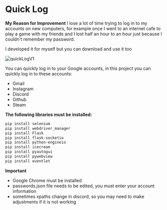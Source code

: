 # Quick Log

**My Reason for Improvement**
I lose a lot of time trying to log in to my accounts on new computers, for example once I went to an internet cafe to play a game with my friends and I lost half an hour to an hour just because I couldn't remember my password.

I developed it for myself but you can download and use it too

![quickLogV1](https://youtu.be/V7D6xDFFaNk)


You can quickly log in to your Google accounts, in this project you can quickly log in to these accounts:
  - Gmail
  - Instagram
  - Discord
  - Github
  - Steam

**The following libraries must be installed:**
```bash
pip install selenium
pip install webdriver_manager
pip install Flask
pip install flask-socketio
pip install python-engineio
pip install icecream
pip install pyautogui
pip install pywebview
pip install eventlet
```

**Important**
- Google Chrome must be installed
- passwords.json file needs to be edited, you must enter your account information
- sometimes xpaths change in discord, so you may need to make adjustments if it is not working
